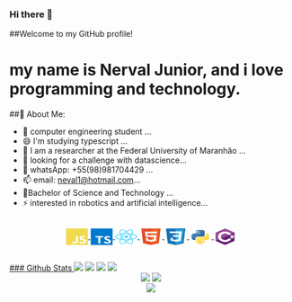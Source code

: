 ### Hi there 👋
##Welcome to my GitHub profile!
# my name is Nerval Junior, and i love programming and technology.

##🥇 About Me:
- 🔭 computer engineering student ...
- 😄 I'm studying typescript ...
- 💼 I am a researcher at the Federal University of Maranhão ...
- 🤔 looking for a challenge with datascience...
- 💬 whatsApp: +55(98)981704429  ...
- 📫 email: neval1@hotmail.com...
- 💫Bachelor of Science and Technology ...
- ⚡ interested in robotics and artificial intelligence...

<div align="center">
  <a href="https://github.com/nervaljunior">
 

</div>
<div style="display: inline_block" align="center"><br>
  <img align="center" alt="JUNIOR-Js" height="30" width="40" src="https://raw.githubusercontent.com/devicons/devicon/master/icons/javascript/javascript-plain.svg">
  <img align="center" alt="JUNIOR-Ts" height="30" width="40" src="https://raw.githubusercontent.com/devicons/devicon/master/icons/typescript/typescript-plain.svg">
  <img align="center" alt="JUNIOR-React" height="30" width="40" src="https://raw.githubusercontent.com/devicons/devicon/master/icons/react/react-original.svg">
  <img align="center" alt="JUNIOR-HTML" height="30" width="40" src="https://raw.githubusercontent.com/devicons/devicon/master/icons/html5/html5-original.svg">
  <img align="center" alt="JUNIOR-CSS" height="30" width="40" src="https://raw.githubusercontent.com/devicons/devicon/master/icons/css3/css3-original.svg">
  <img align="center" alt="JUNIOR-Python" height="30" width="40" src="https://raw.githubusercontent.com/devicons/devicon/master/icons/python/python-original.svg">
  <img align="center" alt="JUNIOR-Csharp" height="30" width="40" src="https://raw.githubusercontent.com/devicons/devicon/master/icons/csharp/csharp-original.svg">

</div>
  
  ##

<div> 
  ### Github Stats 
  <a href="https://instagram.com/nervalzin_d" target="_blank"><img src="https://img.shields.io/badge/-Instagram-%23E4405F?style=for-the-badge&logo=instagram&logoColor=white" target="_blank"></a>
  <a href = "mailto:nerval.junior@discente.ufma.br"><img src="https://img.shields.io/badge/-Gmail-%23333?style=for-the-badge&logo=gmail&logoColor=white" target="_blank"></a>
  <a href = "mailto:nervalzin@gmail.com"><img src="https://img.shields.io/badge/-Gmail-%23333?style=for-the-badge&logo=gmail&logoColor=white" target="_blank"></a>
  <a href="http://www.linkedin.com/in/nerval-junior-897b88183" target="_blank"><img src="https://img.shields.io/badge/-LinkedIn-%230077B5?style=for-the-badge&logo=linkedin&logoColor=white" target="_blank"></a> 
</div>

  
  



<div align="center">
  <img height="150em" src="https://github-readme-stats.vercel.app/api?username=nervaljunior&show_icons=true&theme=dark&include_all_commits=true&count_private=true" />
  <img height="150em" src="https://github-readme-streak-stats.herokuapp.com/?user=nervaljunior&theme=dark&hide_border=false" /><br/>
  <img height="240em" src="https://github-readme-stats.vercel.app/api/top-langs/?username=nervaljunior&layout=compact&langs_count=7&theme=dark" />
</div>

##

